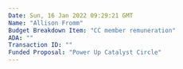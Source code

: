 ```yaml
---
Date: Sun, 16 Jan 2022 09:29:21 GMT
Name: "Allison Fromm"
Budget Breakdown Item: "CC member remuneration"
ADA: ""
Transaction ID: ""
Funded Proposal: "Power Up Catalyst Circle"
---
```

